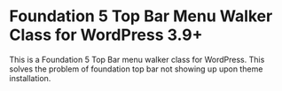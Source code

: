 Foundation 5 Top Bar Menu Walker Class for WordPress 3.9+
==========

This is a Foundation 5 Top Bar menu walker class for WordPress. This solves the problem of foundation top bar not showing up upon theme installation. 

